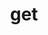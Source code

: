 ---
title: get
excerpt: ''
api:
  file: yespoio.json
  operationId: getWebPushScript
deprecated: false
hidden: false
metadata:
  title: ''
  description: ''
  robots: index
next:
  description: ''
---